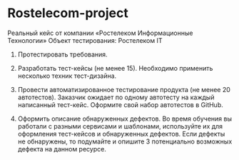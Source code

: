 # Rostelecom-project
Реальный кейс от компании «Ростелеком Информационные Технологии»
Объект тестирования: Ростелеком IT

1.  Протестировать требования.

2.  Разработать тест-кейсы (не менее 15). Необходимо применить несколько техник тест-дизайна.

3.  Провести автоматизированное тестирование продукта (не менее 20 автотестов). Заказчик ожидает по одному автотесту на каждый написанный тест-кейс. Оформите свой набор автотестов в GitHub.

4.  Оформить описание обнаруженных дефектов. Во время обучения вы работали с разными сервисами и шаблонами, используйте их для оформления тест-кейсов и обнаруженных дефектов. Если дефекты не обнаружены, то подумайте и опишите 3 потенциально возможных дефекта на данном ресурсе.
